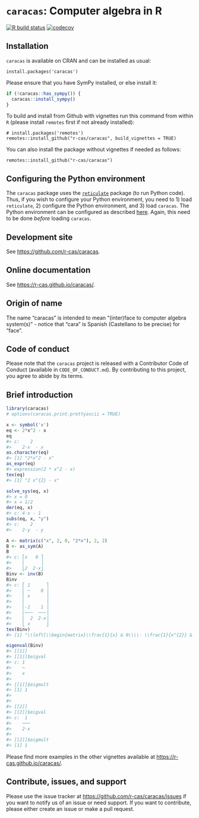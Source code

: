 
<!-- README.md is generated from README.Rmd. Please edit only README.Rmd! -->

# `caracas`: Computer algebra in R

<!-- badges: start -->

[![R build
status](https://github.com/r-cas/caracas/workflows/R-CMD-check/badge.svg)](https://github.com/r-cas/caracas/actions)
[![codecov](https://codecov.io/gh/r-cas/caracas/graph/badge.svg?token=HF9MZ6AUWA)](https://app.codecov.io/gh/r-cas/caracas)
<!-- badges: end -->

## Installation

`caracas` is available on CRAN and can be installed as usual:

    install.packages('caracas')

Please ensure that you have SymPy installed, or else install it:

``` r
if (!caracas::has_sympy()) {
  caracas::install_sympy() 
}
```

To build and install from Github with vignettes run this command from
within `R` (please install `remotes` first if not already installed):

    # install.packages('remotes')
    remotes::install_github("r-cas/caracas", build_vignettes = TRUE)

You can also install the package without vignettes if needed as follows:

    remotes::install_github("r-cas/caracas")

## Configuring the Python environment

The `caracas` package uses the
[`reticulate`](https://github.com/rstudio/reticulate) package (to run
Python code). Thus, if you wish to configure your Python environment,
you need to 1) load `reticulate`, 2) configure the Python environment,
and 3) load `caracas`. The Python environment can be configured as
described
[here](https://rstudio.github.io/reticulate/articles/versions.html).
Again, this need to be done *before* loading `caracas`.

## Development site

See <https://github.com/r-cas/caracas>.

## Online documentation

See <https://r-cas.github.io/caracas/>.

## Origin of name

The name “caracas” is intended to mean “(inter)face to computer algebra
system(s)” - notice that “cara” is Spanish (Castellano to be precise)
for “face”.

## Code of conduct

Please note that the `caracas` project is released with a Contributor
Code of Conduct (available in `CODE_OF_CONDUCT.md`). By contributing to
this project, you agree to abide by its terms.

## Brief introduction

``` r
library(caracas)
# options(caracas.print.prettyascii = TRUE)
```

``` r
x <- symbol('x')
eq <- 2*x^2 - x
eq
#> c:    2    
#>    2⋅x  - x
as.character(eq)
#> [1] "2*x^2 - x"
as_expr(eq)
#> expression(2 * x^2 - x)
tex(eq)
#> [1] "2 x^{2} - x"
```

``` r
solve_sys(eq, x)
#> x = 0
#> x = 1/2
der(eq, x)
#> c: 4⋅x - 1
subs(eq, x, "y")
#> c:    2    
#>    2⋅y  - y
```

``` r
A <- matrix(c("x", 2, 0, "2*x"), 2, 2)
B <- as_sym(A)
B
#> c: ⎡x   0 ⎤
#>    ⎢      ⎥
#>    ⎣2  2⋅x⎦
Binv <- inv(B)
Binv
#> c: ⎡ 1      ⎤
#>    ⎢ ─    0 ⎥
#>    ⎢ x      ⎥
#>    ⎢        ⎥
#>    ⎢-1    1 ⎥
#>    ⎢───  ───⎥
#>    ⎢  2  2⋅x⎥
#>    ⎣ x      ⎦
tex(Binv)
#> [1] "\\left[\\begin{matrix}\\frac{1}{x} & 0\\\\- \\frac{1}{x^{2}} & \\frac{1}{2 x}\\end{matrix}\\right]"
```

``` r
eigenval(Binv)
#> [[1]]
#> [[1]]$eigval
#> c: 1
#>    ─
#>    x
#> 
#> [[1]]$eigmult
#> [1] 1
#> 
#> 
#> [[2]]
#> [[2]]$eigval
#> c:  1 
#>    ───
#>    2⋅x
#> 
#> [[2]]$eigmult
#> [1] 1
```

Please find more examples in the other vignettes available at
<https://r-cas.github.io/caracas/>.

## Contribute, issues, and support

Please use the issue tracker at
<https://github.com/r-cas/caracas/issues> if you want to notify us of an
issue or need support. If you want to contribute, please either create
an issue or make a pull request.
